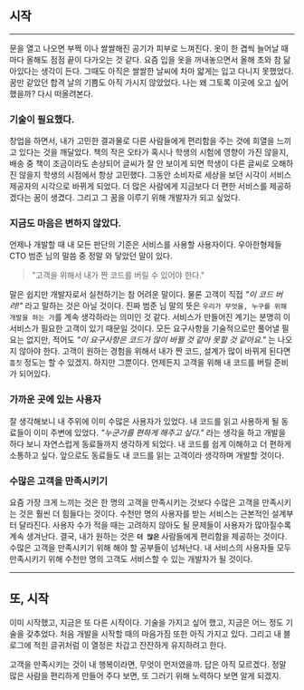 ## 시작

---

문을 열고 나오면 부쩍 이나 쌀쌀해진 공기가 피부로 느껴진다.
옷이 한 겹씩 늘어날 때마다 올해도 점점 끝이 다가오는 것 같다.
요즘 입을 옷을 꺼내놓으면서 올해 초와 참 닮아있다는 생각이 든다.
그때도 아직은 쌀쌀한 날씨에 차마 얇게는 입고 다니지 못했었다.
꿈만 같았던 합격 날의 기쁨도 아직 가시지 않았었다.
나는 왜 그토록 이곳에 오고 싶어 했을까? 다시 떠올려본다.

### 기술이 필요했다.
창업을 하면서, 내가 고민한 결과물로 다른 사람들에게 편리함을 주는 것에 희열을 느끼고 있다는 것을 깨달았다.
책의 작은 오타가 혹시나 학생의 시험에 영향이 가진 않을지, 배송 중 책이 조금이라도 손상되어 글씨가 잘 안 보이게 되면 학생이 다른 글씨로 오해하진 않을지 학생의 시점에서 항상 고민했다.
그동안 소비자로 세상을 보던 시각이 서비스 제공자의 시각으로 바뀌게 되었다.
더 많은 사람에게 지금보다 더 편한 서비스를 제공하겠다는 꿈이 생겼다.
그리고 그 꿈을 이루기 위해 개발자가 되고 싶었다.

### 지금도 마음은 변하지 않았다.
언제나 개발할 때 내 모든 판단의 기준은 서비스를 사용할 사용자이다.
우아한형제들 CTO 범준 님의 말씀 중 정말 와 닿았던 말이 있다.
> "고객을 위해서 내가 짠 코드를 버릴 수 있어야 한다."

말은 쉽지만 개발자로서 실천하기는 참 어려운 말이다.
물론 고객이 직접 _"이 코드 버려!"_ 라고 말하는 것은 아닐 것이다.
진짜 범준 님 말의 뜻은 `우리가 무엇을, 누구를 위해 개발을 하는 가`를 계속 생각하라는 의미인 것 같다.
서비스가 만들어진 계기는 분명히 이 서비스가 필요한 고객이 있기 때문일 것이다.
모든 요구사항을 기술적으로만 풀어낼 필요는 없지만, 적어도 _"이 요구사항은 코드가 많이 바뀔 것 같아 못할 것 같아요."_ 는 나오지 않아야 한다.
고객이 원하는 경험을 위해서 내가 짠 코드, 설계가 많이 바뀌게 된다면 `흠칫` 정도는 할 수 있겠지.
하지만 그뿐이다.
언제든지 고객을 위해 내 코드를 버릴 준비가 되어있다.



### 가까운 곳에 있는 사용자
잘 생각해보니 내 주위에 이미 수많은 사용자가 있었다.
내 코드를 읽고 사용하게 될 동료들이 이미 주변에 있었다.
_"누군가를 편하게 해주고 싶다."_ 라는 생각을 하고 개발을 하다 보니 자연스럽게 동료들까지 생각하게 되었다.
내 코드를 쉽게 이해하고 더 편하게 소통하고 싶다.
앞으로도 동료들도 내 코드를 읽는 고객이라 생각하며 개발할 것이다.



### 수많은 고객을 만족시키기
요즘 가장 크게 느끼는 것은 한 명의 고객을 만족시키는 것보다 수많은 고객을 만족시키는 것은 훨씬 더 힘들다는 것이다.
수천만 명의 사용자를 받는 서비스는 근본적인 설계부터 달라진다.
사용자 수가 적을 때는 고려하지 않아도 될 문제들이 사용자가 많아질수록 계속 생겨난다.
결국, 내가 원하는 것은 **`더 많은`** 사람들에게 편리함을 제공하는 것이다.
수많은 고객을 만족시키기 위해 해야 할 공부들이 넘쳐난다.
내 서비스의 사용자들 모두 만족시키기 위해 수천만 명의 고객도 서비스할 수 있는 개발자가 될 것이다.

---
## 또, 시작
이미 시작했고, 지금은 또 다른 시작이다.
기술을 가지고 싶어 했고, 지금은 어느 정도 기술을 갖추었다.
처음 개발을 시작할 때의 마음가짐 또한 아직 가지고 있다.
그리고 내 블로그에 적힌 글귀처럼 이 열정은 차갑고 잔잔하게 유지하려고 한다.

고객을 만족시키는 것이 내 행복이라면, 무엇이 먼저였을까.
답은 아직 모르겠다.
정말 많은 사람을 편리하게 만들어 주다 보면, 또 그러기 위해 노력하다 보면 알게 되겠지.
